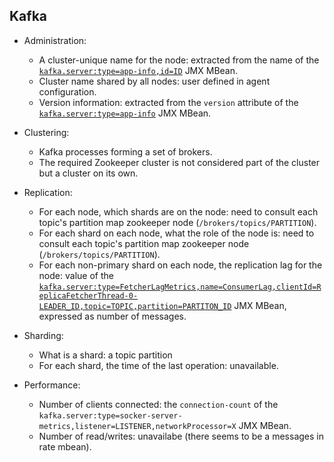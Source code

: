 ## Kafka
* Administration:
  * A cluster-unique name for the node: extracted from the name of the [`kafka.server:type=app-info,id=ID`](https://kafka.apache.org/documentation/#monitoring) JMX MBean.
  * Cluster name shared by all nodes: user defined in agent configuration.
  * Version information: extracted from the `version` attribute of the [`kafka.server:type=app-info`](https://kafka.apache.org/documentation/#monitoring) JMX MBean.

* Clustering:
  * Kafka processes forming a set of brokers.
  * The required Zookeeper cluster is not considered part of the cluster but a cluster on its own.

* Replication:
  * For each node, which shards are on the node: need to consult each topic's partition map zookeeper node (`/brokers/topics/PARTITION`).
  * For each shard on each node, what the role of the node is: need to consult each topic's partition map zookeeper node (`/brokers/topics/PARTITION`).
  * For each non-primary shard on each node, the replication lag for the node: value of the [`kafka.server:type=FetcherLagMetrics,name=ConsumerLag,clientId=ReplicaFetcherThread-0-LEADER_ID,topic=TOPIC,partition=PARTITON_ID`](https://kafka.apache.org/documentation/#monitoring) JMX MBean, expressed as number of messages.

* Sharding:
  * What is a shard: a topic partition
  * For each shard, the time of the last operation: unavailable.

* Performance:
  * Number of clients connected: the `connection-count` of the `kafka.server:type=socker-server-metrics,listener=LISTENER,networkProcessor=X` JMX MBean.
  * Number of read/writes: unavailabe (there seems to be a messages in rate mbean).
